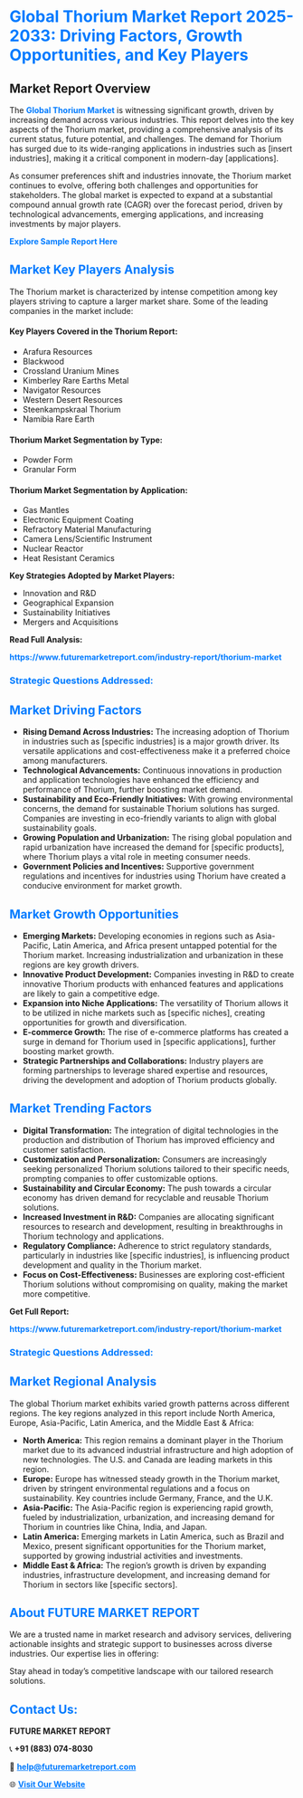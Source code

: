 <h1 style="color: #007BFF;">Global Thorium Market Report 2025-2033: Driving Factors, Growth Opportunities, and Key Players</h1>

<section id="overview">
<h2>Market Report Overview</h2>
<p>The <a href="https://www.futuremarketreport.com/industry-report/thorium-market" style="color: #007BFF; text-decoration: none;"><strong>Global Thorium Market</strong></a> is witnessing significant growth, driven by increasing demand across various industries. This report delves into the key aspects of the Thorium market, providing a comprehensive analysis of its current status, future potential, and challenges. The demand for Thorium has surged due to its wide-ranging applications in industries such as [insert industries], making it a critical component in modern-day [applications].</p>
<p>As consumer preferences shift and industries innovate, the Thorium market continues to evolve, offering both challenges and opportunities for stakeholders. The global market is expected to expand at a substantial compound annual growth rate (CAGR) over the forecast period, driven by technological advancements, emerging applications, and increasing investments by major players.</p>
</section>

<section id="overview">
<p><a href="https://www.futuremarketreport.com/request-sample/reportId=31105" style="color: #007BFF; text-decoration: none;"><strong>Explore Sample Report Here</strong></a></p>
</section>

<section id="key-players">
<h2 style="color: #007BFF;">Market Key Players Analysis</h2>
<p>The Thorium market is characterized by intense competition among key players striving to capture a larger market share. Some of the leading companies in the market include:</p>
<h4>Key Players Covered in the Thorium Report:</h4>
<ul><li>Arafura Resources</li><li>Blackwood</li><li>Crossland Uranium Mines</li><li>Kimberley Rare Earths Metal</li><li>Navigator Resources</li><li>Western Desert Resources</li><li>Steenkampskraal Thorium</li><li>Namibia Rare Earth</li></ul>
<h4>Thorium Market Segmentation by Type:</h4>
<ul><li>Powder Form</li><li>Granular Form</li></ul>

<h4>Thorium Market Segmentation by Application:</h4>
<ul><li>Gas Mantles</li><li>Electronic Equipment Coating</li><li>Refractory Material Manufacturing</li><li>Camera Lens/Scientific Instrument</li><li>Nuclear Reactor</li><li>Heat Resistant Ceramics</li></ul>
<p><strong>Key Strategies Adopted by Market Players:</strong></p>
<ul>
<li>Innovation and R&D</li>
<li>Geographical Expansion</li>
<li>Sustainability Initiatives</li>
<li>Mergers and Acquisitions</li>
</ul>
</section>

<section>
<p><strong>Read Full Analysis: </strong></p><a href="https://www.futuremarketreport.com/industry-report/thorium-market" style="color: #007BFF; text-decoration: none;"><strong>https://www.futuremarketreport.com/industry-report/thorium-market</strong></a>
<h3 style="color: #007BFF;">Strategic Questions Addressed:</h3>
</section>

<section id="driving-factors">
<h2 style="color: #007BFF;">Market Driving Factors</h2>
<ul>
<li><strong>Rising Demand Across Industries:</strong> The increasing adoption of Thorium in industries such as [specific industries] is a major growth driver. Its versatile applications and cost-effectiveness make it a preferred choice among manufacturers.</li>
<li><strong>Technological Advancements:</strong> Continuous innovations in production and application technologies have enhanced the efficiency and performance of Thorium, further boosting market demand.</li>
<li><strong>Sustainability and Eco-Friendly Initiatives:</strong> With growing environmental concerns, the demand for sustainable Thorium solutions has surged. Companies are investing in eco-friendly variants to align with global sustainability goals.</li>
<li><strong>Growing Population and Urbanization:</strong> The rising global population and rapid urbanization have increased the demand for [specific products], where Thorium plays a vital role in meeting consumer needs.</li>
<li><strong>Government Policies and Incentives:</strong> Supportive government regulations and incentives for industries using Thorium have created a conducive environment for market growth.</li>
</ul>
</section>

<section id="growth-opportunities">
<h2 style="color: #007BFF;">Market Growth Opportunities</h2>
<ul>
<li><strong>Emerging Markets:</strong> Developing economies in regions such as Asia-Pacific, Latin America, and Africa present untapped potential for the Thorium market. Increasing industrialization and urbanization in these regions are key growth drivers.</li>
<li><strong>Innovative Product Development:</strong> Companies investing in R&D to create innovative Thorium products with enhanced features and applications are likely to gain a competitive edge.</li>
<li><strong>Expansion into Niche Applications:</strong> The versatility of Thorium allows it to be utilized in niche markets such as [specific niches], creating opportunities for growth and diversification.</li>
<li><strong>E-commerce Growth:</strong> The rise of e-commerce platforms has created a surge in demand for Thorium used in [specific applications], further boosting market growth.</li>
<li><strong>Strategic Partnerships and Collaborations:</strong> Industry players are forming partnerships to leverage shared expertise and resources, driving the development and adoption of Thorium products globally.</li>
</ul>
</section>

<section id="trending-factors">
<h2 style="color: #007BFF;">Market Trending Factors</h2>
<ul>
<li><strong>Digital Transformation:</strong> The integration of digital technologies in the production and distribution of Thorium has improved efficiency and customer satisfaction.</li>
<li><strong>Customization and Personalization:</strong> Consumers are increasingly seeking personalized Thorium solutions tailored to their specific needs, prompting companies to offer customizable options.</li>
<li><strong>Sustainability and Circular Economy:</strong> The push towards a circular economy has driven demand for recyclable and reusable Thorium solutions.</li>
<li><strong>Increased Investment in R&D:</strong> Companies are allocating significant resources to research and development, resulting in breakthroughs in Thorium technology and applications.</li>
<li><strong>Regulatory Compliance:</strong> Adherence to strict regulatory standards, particularly in industries like [specific industries], is influencing product development and quality in the Thorium market.</li>
<li><strong>Focus on Cost-Effectiveness:</strong> Businesses are exploring cost-efficient Thorium solutions without compromising on quality, making the market more competitive.</li>
</ul>
</section>

<section>
<p><strong>Get Full Report: </strong></p><a href="https://www.futuremarketreport.com/industry-report/thorium-market" style="color: #007BFF; text-decoration: none;"><strong>https://www.futuremarketreport.com/industry-report/thorium-market</strong></a>
<h3 style="color: #007BFF;">Strategic Questions Addressed:</h3>
</section>


<section id="regional-analysis">
<h2 style="color: #007BFF;">Market Regional Analysis</h2>
<p>The global Thorium market exhibits varied growth patterns across different regions. The key regions analyzed in this report include North America, Europe, Asia-Pacific, Latin America, and the Middle East & Africa:</p>
<ul>
<li><strong>North America:</strong> This region remains a dominant player in the Thorium market due to its advanced industrial infrastructure and high adoption of new technologies. The U.S. and Canada are leading markets in this region.</li>
<li><strong>Europe:</strong> Europe has witnessed steady growth in the Thorium market, driven by stringent environmental regulations and a focus on sustainability. Key countries include Germany, France, and the U.K.</li>
<li><strong>Asia-Pacific:</strong> The Asia-Pacific region is experiencing rapid growth, fueled by industrialization, urbanization, and increasing demand for Thorium in countries like China, India, and Japan.</li>
<li><strong>Latin America:</strong> Emerging markets in Latin America, such as Brazil and Mexico, present significant opportunities for the Thorium market, supported by growing industrial activities and investments.</li>
<li><strong>Middle East & Africa:</strong> The region’s growth is driven by expanding industries, infrastructure development, and increasing demand for Thorium in sectors like [specific sectors].</li>
</ul>
</section>

<footer>
<h2 style="color: #007BFF;">About FUTURE MARKET REPORT</h2>
<p>We are a trusted name in market research and advisory services, delivering actionable insights and strategic support to businesses across diverse industries. Our expertise lies in offering:</p>

<p>Stay ahead in today’s competitive landscape with our tailored research solutions.</p>

<h2 style="color: #007BFF;">Contact Us:</h2>
<p><strong>FUTURE MARKET REPORT</strong></p>
<p>📞 <strong>+91 (883) 074-8030</strong></p>
<p>📧 <strong><a href="mailto:help@futuremarketreport.com" style="color: #007BFF;">help@futuremarketreport.com</a></strong></p>
<p>🌐 <strong><a href="https://www.futuremarketreport.com/" style="color: #007BFF;">Visit Our Website</a></strong></p>
</footer>